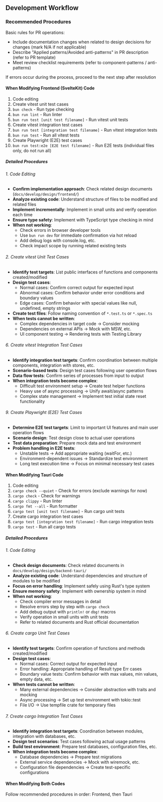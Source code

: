 ## Development Workflow

### Recommended Procedures

Basic rules for PR operations:
- Include documentation changes when related to design decisions for changes (mark N/A if not applicable)
- Describe "Applied patterns/Avoided anti-patterns" in PR description (refer to PR template)
- Meet review checklist requirements (refer to component-patterns / anti-patterns)

If errors occur during the process, proceed to the next step after resolution

#### When Modifying Frontend (SvelteKit) Code

1. Code editing
2. Create vitest unit test cases
3. `bun check` - Run type checking
4. `bun run lint` - Run linter
5. `bun run test [unit test filename]` - Run vitest unit tests
6. Create vitest integration test cases
7. `bun run test [integration test filename]` - Run vitest integration tests
8. `bun run test` - Run all vitest tests
9. Create Playwright (E2E) test cases
10. `bun run test:e2e [E2E test filename]` - Run E2E tests (individual files only, do not run all)

##### Detailed Procedures

###### 1. Code Editing
- **Confirm implementation approach**: Check related design documents (`docs/develop/design/frontend/`)
- **Analyze existing code**: Understand structure of files to be modified and related files
- **Implement incrementally**: Implement in small units and verify operation each time
- **Ensure type safety**: Implement with TypeScript type checking in mind
- **When not working**:
  - Check errors in browser developer tools
  - Use `bun run dev` for immediate confirmation via hot reload
  - Add debug logs with console.log, etc.
  - Check impact scope by running related existing tests

###### 2. Create vitest Unit Test Cases
- **Identify test targets**: List public interfaces of functions and components created/modified
- **Design test cases**:
  - Normal cases: Confirm correct output for expected input
  - Abnormal cases: Confirm behavior under error conditions and boundary values
  - Edge cases: Confirm behavior with special values like null, undefined, empty strings
- **Create test files**: Follow naming convention of `*.test.ts` or `*.spec.ts`
- **When tests cannot be written**:
  - Complex dependencies in target code → Consider mocking
  - Dependencies on external APIs → Mock with MSW, etc.
  - UI component testing → Rendering tests with Testing Library

###### 6. Create vitest Integration Test Cases
- **Identify integration test targets**: Confirm coordination between multiple components, integration with stores, etc.
- **Scenario-based tests**: Design test cases following user operation flows
- **Data flow tests**: Confirm series of processes from input to output
- **When integration tests become complex**:
  - Difficult test environment setup → Create test helper functions
  - Heavy use of async processing → Unify await/async patterns
  - Complex state management → Implement test initial state reset functionality

###### 9. Create Playwright (E2E) Test Cases
- **Determine E2E test targets**: Limit to important UI features and main user operation flows
- **Scenario design**: Test design close to actual user operations
- **Test data preparation**: Prepare mock data and test environment
- **Problem handling in E2E tests**:
  - Unstable tests → Add appropriate waiting (waitFor, etc.)
  - Environment-dependent issues → Standardize test environment
  - Long test execution time → Focus on minimal necessary test cases

#### When Modifying Tauri Code

1. Code editing
2. `cargo check --quiet` - Check for errors (exclude warnings for now)
3. `cargo check` - Check for warnings
4. `cargo clippy` - Run linter
5. `cargo fmt --all` - Run formatter
6. `cargo test [unit test filename]` - Run cargo unit tests
7. Create cargo integration test cases
8. `cargo test [integration test filename]` - Run cargo integration tests
9. `cargo test` - Run all cargo tests

##### Detailed Procedures

###### 1. Code Editing
- **Check design documents**: Check related documents in `docs/develop/design/backend-tauri/`
- **Analyze existing code**: Understand dependencies and structure of modules to be modified
- **Focus on error handling**: Implement safely using Rust's type system
- **Ensure memory safety**: Implement with ownership system in mind
- **When not working**:
  - Check compiler error messages in detail
  - Resolve errors step by step with `cargo check`
  - Add debug output with `println!` or `dbg!` macros
  - Verify operation in small units with unit tests
  - Refer to related documents and Rust official documentation

###### 6. Create cargo Unit Test Cases
- **Identify test targets**: Confirm operation of functions and methods created/modified
- **Design test cases**:
  - Normal cases: Correct output for expected input
  - Error handling: Appropriate handling of Result type Err cases
  - Boundary value tests: Confirm behavior with max values, min values, empty data, etc.
- **When tests cannot be written**:
  - Many external dependencies → Consider abstraction with traits and mocking
  - Async processing → Set up test environment with tokio::test
  - File I/O → Use tempfile crate for temporary files

###### 7. Create cargo Integration Test Cases
- **Identify integration test targets**: Coordination between modules, integration with databases, etc.
- **Design test scenarios**: Test cases following actual usage patterns
- **Build test environment**: Prepare test databases, configuration files, etc.
- **When integration tests become complex**:
  - Database dependencies → Prepare test migrations
  - External service dependencies → Mock with wiremock, etc.
  - Configuration file dependencies → Create test-specific configurations

#### When Modifying Both Codes

Follow recommended procedures in order: Frontend, then Tauri
